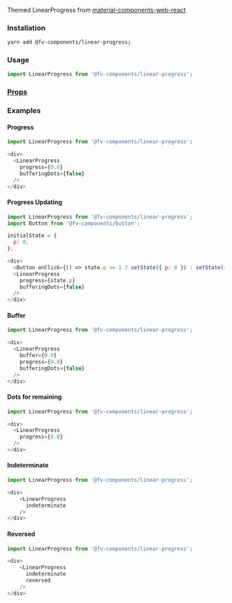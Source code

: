 Themed LinearProgress from <a href="https://github.com/material-components/material-components-web-react/tree/master/packages/linear-progress" target="_blank">material-components-web-react</a>

### Installation

```bash
yarn add @fv-components/linear-progress;
```

### Usage

```js static
import LinearProgress from '@fv-components/linear-progress';
```


### [Props](https://github.com/material-components/material-components-web-react/tree/master/packages/linear-progress#props)

### Examples


#### Progress

```js
import LinearProgress from '@fv-components/linear-progress';

<div>
  <LinearProgress
    progress={0.8}
    bufferingDots={false}
  />
</div>
```


#### Progress Updating

```js
import LinearProgress from '@fv-components/linear-progress';
import Button from '@fv-components/button';

initialState = {
  p: 0,
};

<div>
  <Button onClick={() => state.p >= 1 ? setState({ p: 0 }) : setState({ p: state.p + .10 })}>Add progress</Button>
  <LinearProgress
    progress={state.p}
    bufferingDots={false}
  />
</div>
```


#### Buffer

```js
import LinearProgress from '@fv-components/linear-progress';

<div>
  <LinearProgress
    buffer={0.9}
    progress={0.8}
    bufferingDots={false}
  />
</div>
```


#### Dots for remaining

```js
import LinearProgress from '@fv-components/linear-progress';

<div>
  <LinearProgress
    progress={0.8}
  />
</div>
```


#### Indeterminate

```js
import LinearProgress from '@fv-components/linear-progress';

<div>
    <LinearProgress
      indeterminate
    />
</div>
```


#### Reversed

```js
import LinearProgress from '@fv-components/linear-progress';

<div>
    <LinearProgress
      indeterminate
      reversed
    />
</div>
```
